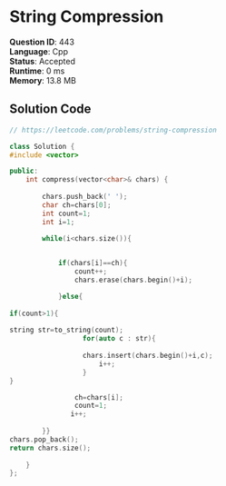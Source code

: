 # String Compression

**Question ID**: 443  
**Language**: Cpp  
**Status**: Accepted  
**Runtime**: 0 ms  
**Memory**: 13.8 MB  

## Solution Code
```cpp
// https://leetcode.com/problems/string-compression

class Solution {
#include <vector>

public:
    int compress(vector<char>& chars) {
        
        chars.push_back(' ');
        char ch=chars[0];
        int count=1;
        int i=1;
        
        while(i<chars.size()){


            if(chars[i]==ch){
                count++;
                chars.erase(chars.begin()+i);

            }else{
                
if(count>1){
    
string str=to_string(count);
                  for(auto c : str){
                      
                  chars.insert(chars.begin()+i,c);
                      i++;
                  }
}

                ch=chars[i];
                count=1;
               i++;
                                 
        }}
chars.pop_back();
return chars.size();
        
    }
};
```
